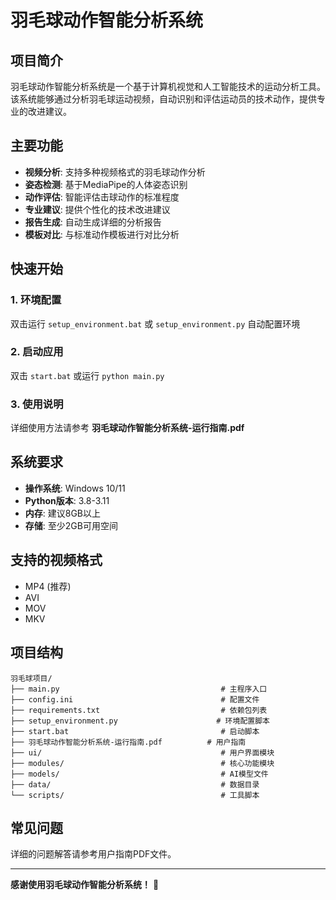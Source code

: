# 羽毛球动作智能分析系统

## 项目简介

羽毛球动作智能分析系统是一个基于计算机视觉和人工智能技术的运动分析工具。该系统能够通过分析羽毛球运动视频，自动识别和评估运动员的技术动作，提供专业的改进建议。

## 主要功能

- **视频分析**: 支持多种视频格式的羽毛球动作分析
- **姿态检测**: 基于MediaPipe的人体姿态识别
- **动作评估**: 智能评估击球动作的标准程度
- **专业建议**: 提供个性化的技术改进建议
- **报告生成**: 自动生成详细的分析报告
- **模板对比**: 与标准动作模板进行对比分析

## 快速开始

### 1. 环境配置
双击运行 `setup_environment.bat` 或 `setup_environment.py` 自动配置环境

### 2. 启动应用
双击 `start.bat` 或运行 `python main.py`

### 3. 使用说明
详细使用方法请参考 **羽毛球动作智能分析系统-运行指南.pdf**

## 系统要求

- **操作系统**: Windows 10/11
- **Python版本**: 3.8-3.11
- **内存**: 建议8GB以上
- **存储**: 至少2GB可用空间

## 支持的视频格式

- MP4 (推荐)
- AVI
- MOV
- MKV

## 项目结构

```
羽毛球项目/
├── main.py                                    # 主程序入口
├── config.ini                                 # 配置文件
├── requirements.txt                           # 依赖包列表
├── setup_environment.py                      # 环境配置脚本
├── start.bat                                  # 启动脚本
├── 羽毛球动作智能分析系统-运行指南.pdf          # 用户指南
├── ui/                                        # 用户界面模块
├── modules/                                   # 核心功能模块
├── models/                                    # AI模型文件
├── data/                                      # 数据目录
└── scripts/                                   # 工具脚本
```

## 常见问题

详细的问题解答请参考用户指南PDF文件。

---

**感谢使用羽毛球动作智能分析系统！** 🏸
